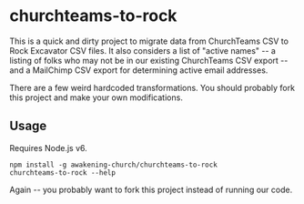 # churchteams-to-rock

This is a quick and dirty project to migrate data from ChurchTeams CSV to Rock Excavator CSV files.
It also considers a list of "active names" -- a listing of folks who may not be in our existing
ChurchTeams CSV export -- and a MailChimp CSV export for determining active email addresses.

There are a few weird hardcoded transformations. You should probably fork this project and make
your own modifications.

## Usage

Requires Node.js v6.

    npm install -g awakening-church/churchteams-to-rock
    churchteams-to-rock --help

Again -- you probably want to fork this project instead of running our code.

